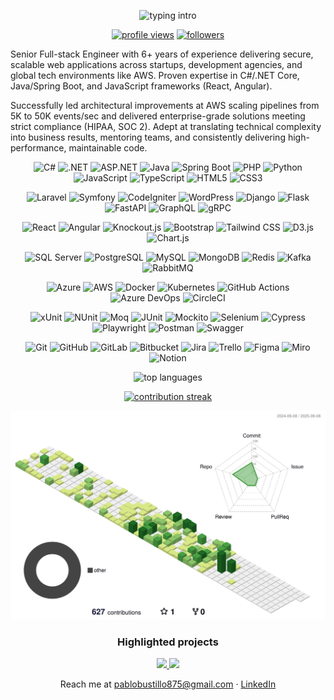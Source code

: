 <!-- ## Hi 👋 -->
<p align="center">
  <img src="https://readme-typing-svg.demolab.com?font=Fira+Code&duration=2800&pause=1000&multiline=true&width=435&height=60&lines=Hey!+I'm+Pablo+Bustillos;Senior+Full-stack+Engineer" alt="typing intro" />
</p>

<p align="center">
  <a href="https://github.com/PabloB-public"><a href="https://github.com/PabloB-public"><img src="https://komarev.com/ghpvc/?username=PabloB-public&style=flat" alt="profile views"></a></a>
  <a href="https://github.com/PabloB-public?tab=followers"><img src="https://img.shields.io/github/followers/PabloB-public?label=Followers&style=flat" alt="followers"></a>
</p>

Senior Full-stack Engineer with 6+ years of experience delivering secure, scalable web applications across startups, development agencies, and global tech environments like AWS. Proven expertise in C#/.NET Core, Java/Spring Boot, and JavaScript frameworks (React, Angular). 

Successfully led architectural improvements at AWS scaling pipelines from 5K to 50K events/sec and delivered enterprise-grade solutions meeting strict compliance (HIPAA, SOC 2). Adept at translating technical complexity into business results, mentoring teams, and consistently delivering high-performance, maintainable code.


<!-- Languages & Core Frameworks -->
<p align="center">
  <img src="https://img.shields.io/badge/C%23-239120?style=for-the-badge&logo=c-sharp&logoColor=white" alt="C#" />
  <img src="https://img.shields.io/badge/.NET-512BD4?style=for-the-badge&logo=dotnet&logoColor=white" alt=".NET" />
  <img src="https://img.shields.io/badge/ASP.NET-5C2D91?style=for-the-badge&logo=dotnet&logoColor=white" alt="ASP.NET" />
  <img src="https://img.shields.io/badge/Java-007396?style=for-the-badge&logo=openjdk&logoColor=white" alt="Java" />
  <img src="https://img.shields.io/badge/Spring&nbsp;Boot-6DB33F?style=for-the-badge&logo=springboot&logoColor=white" alt="Spring Boot" />
  <img src="https://img.shields.io/badge/PHP-777BB4?style=for-the-badge&logo=php&logoColor=white" alt="PHP" />
  <img src="https://img.shields.io/badge/Python-3776AB?style=for-the-badge&logo=python&logoColor=white" alt="Python" />
  <img src="https://img.shields.io/badge/JavaScript-F7DF1E?style=for-the-badge&logo=javascript&logoColor=000" alt="JavaScript" />
  <img src="https://img.shields.io/badge/TypeScript-3178C6?style=for-the-badge&logo=typescript&logoColor=white" alt="TypeScript" />
  <img src="https://img.shields.io/badge/HTML5-E34F26?style=for-the-badge&logo=html5&logoColor=white" alt="HTML5" />
  <img src="https://img.shields.io/badge/CSS3-1572B6?style=for-the-badge&logo=css3&logoColor=white" alt="CSS3" />
</p>

<!-- Backend / Framework Ecosystem -->
<p align="center">
  <img src="https://img.shields.io/badge/Laravel-FF2D20?style=for-the-badge&logo=laravel&logoColor=white" alt="Laravel" />
  <img src="https://img.shields.io/badge/Symfony-000000?style=for-the-badge&logo=symfony&logoColor=white" alt="Symfony" />
  <img src="https://img.shields.io/badge/CodeIgniter-EF4223?style=for-the-badge&logo=codeigniter&logoColor=white" alt="CodeIgniter" />
  <img src="https://img.shields.io/badge/WordPress-21759B?style=for-the-badge&logo=wordpress&logoColor=white" alt="WordPress" />
  <img src="https://img.shields.io/badge/Django-092E20?style=for-the-badge&logo=django&logoColor=white" alt="Django" />
  <img src="https://img.shields.io/badge/Flask-000000?style=for-the-badge&logo=flask&logoColor=white" alt="Flask" />
  <img src="https://img.shields.io/badge/FastAPI-009688?style=for-the-badge&logo=fastapi&logoColor=white" alt="FastAPI" />
  <img src="https://img.shields.io/badge/GraphQL-E10098?style=for-the-badge&logo=graphql&logoColor=white" alt="GraphQL" />
  <img src="https://img.shields.io/badge/gRPC-4285F4?style=for-the-badge&logo=grpc&logoColor=white" alt="gRPC" />
</p>

<!-- Front-End & UI / UX -->
<p align="center">
  <img src="https://img.shields.io/badge/React-20232A?style=for-the-badge&logo=react&logoColor=61DAFB" alt="React" />
  <img src="https://img.shields.io/badge/Angular-DD0031?style=for-the-badge&logo=angular&logoColor=white" alt="Angular" />
  <img src="https://img.shields.io/badge/Knockout.js-910000?style=for-the-badge&logo=knockout&logoColor=white" alt="Knockout.js" />
  <img src="https://img.shields.io/badge/Bootstrap-7952B3?style=for-the-badge&logo=bootstrap&logoColor=white" alt="Bootstrap" />
  <img src="https://img.shields.io/badge/Tailwind-06B6D4?style=for-the-badge&logo=tailwindcss&logoColor=white" alt="Tailwind CSS" />
  <img src="https://img.shields.io/badge/D3.js-F9A03C?style=for-the-badge&logo=d3dotjs&logoColor=white" alt="D3.js" />
  <img src="https://img.shields.io/badge/Chart.js-FF6384?style=for-the-badge&logo=chartdotjs&logoColor=white" alt="Chart.js" />
</p>

<!-- Databases & Messaging -->
<p align="center">
  <img src="https://img.shields.io/badge/SQL%20Server-CC2927?style=for-the-badge&logo=microsoftsqlserver&logoColor=white" alt="SQL Server" />
  <img src="https://img.shields.io/badge/PostgreSQL-4169E1?style=for-the-badge&logo=postgresql&logoColor=white" alt="PostgreSQL" />
  <img src="https://img.shields.io/badge/MySQL-4479A1?style=for-the-badge&logo=mysql&logoColor=white" alt="MySQL" />
  <img src="https://img.shields.io/badge/MongoDB-47A248?style=for-the-badge&logo=mongodb&logoColor=white" alt="MongoDB" />
  <img src="https://img.shields.io/badge/Redis-DC382D?style=for-the-badge&logo=redis&logoColor=white" alt="Redis" />
  <img src="https://img.shields.io/badge/Apache%20Kafka-231F20?style=for-the-badge&logo=apachekafka&logoColor=white" alt="Kafka" />
  <img src="https://img.shields.io/badge/RabbitMQ-FF6600?style=for-the-badge&logo=rabbitmq&logoColor=white" alt="RabbitMQ" />
</p>

<!-- Cloud & DevOps -->
<p align="center">
  <img src="https://img.shields.io/badge/Microsoft%20Azure-0078D4?style=for-the-badge&logo=microsoftazure&logoColor=white" alt="Azure" />
  <img src="https://img.shields.io/badge/AWS-232F3E?style=for-the-badge&logo=amazonaws&logoColor=white" alt="AWS" />
  <img src="https://img.shields.io/badge/Docker-2496ED?style=for-the-badge&logo=docker&logoColor=white" alt="Docker" />
  <img src="https://img.shields.io/badge/Kubernetes-326CE5?style=for-the-badge&logo=kubernetes&logoColor=white" alt="Kubernetes" />
  <img src="https://img.shields.io/badge/GitHub%20Actions-2088FF?style=for-the-badge&logo=githubactions&logoColor=white" alt="GitHub Actions" />
  <img src="https://img.shields.io/badge/Azure%20DevOps-0078D7?style=for-the-badge&logo=azuredevops&logoColor=white" alt="Azure DevOps" />
  <img src="https://img.shields.io/badge/CircleCI-343434?style=for-the-badge&logo=circleci&logoColor=white" alt="CircleCI" />
</p>

<!-- Testing & QA -->
<p align="center">
  <img src="https://img.shields.io/badge/xUnit-5FA04E?style=for-the-badge&logo=.net&logoColor=white" alt="xUnit" />
  <img src="https://img.shields.io/badge/NUnit-00940F?style=for-the-badge&logo=.net&logoColor=white" alt="NUnit" />
  <img src="https://img.shields.io/badge/Moq-007ACC?style=for-the-badge&logo=.net&logoColor=white" alt="Moq" />
  <img src="https://img.shields.io/badge/JUnit-25A162?style=for-the-badge&logo=junit5&logoColor=white" alt="JUnit" />
  <img src="https://img.shields.io/badge/Mockito-FFB612?style=for-the-badge&logo=java&logoColor=black" alt="Mockito" />
  <img src="https://img.shields.io/badge/Selenium-43B02A?style=for-the-badge&logo=selenium&logoColor=white" alt="Selenium" />
  <img src="https://img.shields.io/badge/Cypress-17202C?style=for-the-badge&logo=cypress&logoColor=white" alt="Cypress" />
  <img src="https://img.shields.io/badge/Playwright-2EAD33?style=for-the-badge&logo=playwright&logoColor=white" alt="Playwright" />
  <img src="https://img.shields.io/badge/Postman-FF6C37?style=for-the-badge&logo=postman&logoColor=white" alt="Postman" />
  <img src="https://img.shields.io/badge/Swagger-85EA2D?style=for-the-badge&logo=swagger&logoColor=black" alt="Swagger" />
</p>

<!-- Collaboration & Tools -->
<p align="center">
  <img src="https://img.shields.io/badge/Git-F05032?style=for-the-badge&logo=git&logoColor=white" alt="Git" />
  <img src="https://img.shields.io/badge/GitHub-181717?style=for-the-badge&logo=github&logoColor=white" alt="GitHub" />
  <img src="https://img.shields.io/badge/GitLab-FC6D26?style=for-the-badge&logo=gitlab&logoColor=white" alt="GitLab" />
  <img src="https://img.shields.io/badge/Bitbucket-0052CC?style=for-the-badge&logo=bitbucket&logoColor=white" alt="Bitbucket" />
  <img src="https://img.shields.io/badge/Jira-0052CC?style=for-the-badge&logo=jira&logoColor=white" alt="Jira" />
  <img src="https://img.shields.io/badge/Trello-0052CC?style=for-the-badge&logo=trello&logoColor=white" alt="Trello" />
  <img src="https://img.shields.io/badge/Figma-F24E1E?style=for-the-badge&logo=figma&logoColor=white" alt="Figma" />
  <img src="https://img.shields.io/badge/Miro-050038?style=for-the-badge&logo=miro&logoColor=white" alt="Miro" />
  <img src="https://img.shields.io/badge/Notion-000000?style=for-the-badge&logo=notion&logoColor=white" alt="Notion" />
</p>

<!-- prettier-ignore-start -->
<p align="center">
<!--   <img src="https://github-readme-stats.vercel.app/api?username=ArnoldW-dev&show_icons=true&count_private=true" alt="stats" /> -->
  <img src="https://github-readme-stats.vercel.app/api/top-langs/?username=PabloB-public&layout=compact"        alt="top languages" />
</p>

<p align="center">
  <a href="https://streak-stats.vercel.app/?user=PabloB-public">
    <img src="https://streak-stats.vercel.app/?user=PabloB-public" alt="contribution streak"/>
  </a>
</p>

<p align="center">
  <img src="profile-3d-contrib/profile-green.svg" alt="3-D contribution graph"/>
</p>

<h3 align="center">Highlighted projects</h3>

<p align="center">
  <a href="https://github.com/ArnoldW-dev/angular-httpclient-app">
    <img src="https://github-readme-stats.vercel.app/api/pin/?username=PabloB-public&repo=angular-httpclient-app" />
  </a>
  <a href="https://github.com/ArnoldW-dev/beefy-onboard-api">
    <img src="https://github-readme-stats.vercel.app/api/pin/?username=PabloB-public&repo=beefy-onboard-api" />
  </a>
</p>

<p align="center">
  Reach me at <a href="mailto:pablobustillo875@gmail.com">pablobustillo875@gmail.com</a> ·
  <a href="https://www.linkedin.com/in/pablo-b-040673251/">LinkedIn</a>
</p>
<!-- prettier-ignore-end -->




<!--
**iraldiri/iraldiri** is a ✨ _special_ ✨ repository because its `README.md` (this file) appears on your GitHub profile.

Here are some ideas to get you started:

- 🔭 I’m currently working on ...
- 🌱 I’m currently learning ...
- 👯 I’m looking to collaborate on ...
- 🤔 I’m looking for help with ...
- 💬 Ask me about ...
- 📫 How to reach me: ...
- 😄 Pronouns: ...
- ⚡ Fun fact: ...
-->
